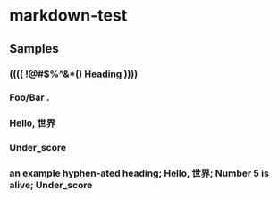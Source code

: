 # markdown-test

## Samples

###     (((( !@#$%^&*() Heading ))))

### Foo/Bar .

### Hello, 世界

### Under_score

### an example hyphen-ated heading; Hello, 世界; Number 5 is alive; Under_score
